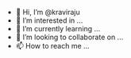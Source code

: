 - 👋 Hi, I’m @kraviraju
- 👀 I’m interested in ...
- 🌱 I’m currently learning ...
- 💞️ I’m looking to collaborate on ...
- 📫 How to reach me ...

<!---
kraviraju/kraviraju is a ✨ special ✨ repository because its `README.md` (this file) appears on your GitHub profile.
You can click the Preview link to take a look at your changes.
--->
